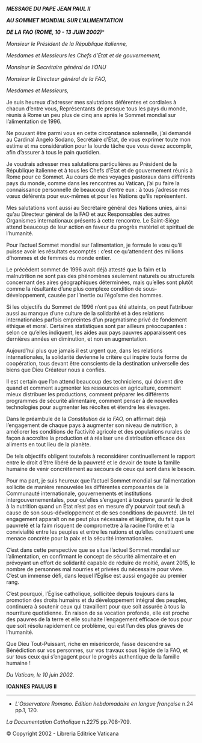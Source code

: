 ***MESSAGE DU PAPE JEAN PAUL II***

***AU SOMMET MONDIAL SUR L'ALIMENTATION***

***DE LA FAO (ROME, 10 - 13 JUIN 2002)****

*Monsieur le Président de la République italienne,*

*Mesdames et Messieurs les Chefs d’État et de gouvernement,*

*Monsieur le Secrétaire général de l’ONU*

*Monsieur le Directeur général de la FAO,*

*Mesdames et Messieurs,*

Je suis heureux d’adresser mes salutations déférentes et cordiales à chacun d’entre vous, Représentants de presque tous les pays du monde, réunis à Rome un peu plus de cinq ans après le Sommet mondial sur l’alimentation de 1996.

Ne pouvant être parmi vous en cette circonstance solennelle, j’ai demandé au Cardinal Angelo Sodano, Secrétaire d’État, de vous exprimer toute mon estime et ma considération pour la lourde tâche que vous devez accomplir, afin d’assurer à tous le pain quotidien.

Je voudrais adresser mes salutations particulières au Président de la République italienne et à tous les Chefs d’État et de gouvernement réunis à Rome pour ce Sommet. Au cours de mes voyages pastoraux dans différents pays du monde, comme dans les rencontres au Vatican, j’ai pu faire la connaissance personnelle de beaucoup d’entre eux : à tous j’adresse mes vœux déférents pour eux-mêmes et pour les Nations qu’ils représentent.

Mes salutations vont aussi au Secrétaire général des Nations unies, ainsi qu’au Directeur général de la FAO et aux Responsables des autres Organismes internationaux présents à cette rencontre. Le Saint-Siège attend beaucoup de leur action en faveur du progrès matériel et spirituel de l’humanité.

Pour l’actuel Sommet mondial sur l’alimentation, je formule le vœu qu’il puisse avoir les résultats escomptés : c’est ce qu’attendent des millions d’hommes et de femmes du monde entier.

Le précédent sommet de 1996 avait déjà attesté que la faim et la malnutrition ne sont pas des phénomènes seulement naturels ou structurels concernant des aires géographiques déterminées, mais qu’elles sont plutôt comme la résultante d’une plus complexe condition de sous-développement, causée par l’inertie ou l’égoïsme des hommes.

Si les objectifs du Sommet de 1996 n’ont pas été atteints, on peut l’attribuer aussi au manque d’une culture de la solidarité et à des relations internationales parfois empreintes d’un pragmatisme privé de fondement éthique et moral. Certaines statistiques sont par ailleurs préoccupantes : selon ce qu’elles indiquent, les aides aux pays pauvres apparaissent ces dernières années en diminution, et non en augmentation.

Aujourd’hui plus que jamais il est urgent que, dans les relations internationales, la solidarité devienne le critère qui inspire toute forme de coopération, tous devant être conscients de la destination universelle des biens que Dieu Créateur nous a confiés.

Il est certain que l’on attend beaucoup des techniciens, qui doivent dire quand et comment augmenter les ressources en agriculture, comment mieux distribuer les productions, comment préparer les différents programmes de sécurité alimentaire, comment penser à de nouvelles technologies pour augmenter les récoltes et étendre les élevages.

Dans le préambule de la *Constitution de la FAO,* on affirmait déjà l’engagement de chaque pays à augmenter son niveau de nutrition, à améliorer les conditions de l’activité agricole et des populations rurales de façon à accroître la production et à réaliser une distribution efficace des aliments en tout lieu de la planète.

De tels objectifs obligent toutefois à reconsidérer continuellement le rapport entre le droit d’être libéré de la pauvreté et le devoir de toute la famille humaine de venir concrètement au secours de ceux qui sont dans le besoin.

Pour ma part, je suis heureux que l’actuel Sommet mondial sur l’alimentation sollicite de manière renouvelée les différentes composantes de la Communauté internationale, gouvernements et institutions intergouvernementales, pour qu’elles s’engagent à toujours garantir le droit à la nutrition quand un État n’est pas en mesure d’y pourvoir tout seul\ à cause de son sous-développement et de ses conditions de pauvreté. Un tel engagement apparaît on ne peut plus nécessaire et légitime, du fait que la pauvreté et la faim risquent de compromettre à la racine l’ordre et la convivialité entre les peuples et entre les nations et qu’elles constituent une menace concrète pour la paix et la sécurité internationales.

C’est dans cette perspective que se situe l’actuel Sommet mondial sur l’alimentation, en confirmant le concept de sécurité alimentaire et en prévoyant un effort de solidarité capable de réduire de moitié, avant 2015, le nombre de personnes mal nourries et privées du nécessaire pour vivre. C’est un immense défi, dans lequel l’Église est aussi engagée au premier rang.

C’est pourquoi, l’Église catholique, sollicitée depuis toujours dans la promotion des droits humains et du développement intégral des peuples, continuera à soutenir ceux qui travaillent pour que soit assurée à tous la nourriture quotidienne. En raison de sa vocation profonde, elle est proche des pauvres de la terre et elle souhaite l’engagement efficace de tous pour que soit résolu rapidement ce problème, qui est l’un des plus graves de l’humanité.

Que Dieu Tout-Puissant, riche en miséricorde, fasse descendre sa Bénédiction sur vos personnes, sur vos travaux sous l’égide de la FAO, et sur tous ceux qui s’engagent pour le progrès authentique de la famille humaine !

*Du Vatican, le 10 juin 2002.*

**IOANNES PAULUS II**

* * *

* *L'Osservatore Romano. Edition hebdomadaire en langue française* n.24 pp.1, 120.

*La Documentation Catholique* n.2275 pp.708-709.

© Copyright 2002 - Libreria Editrice Vaticana